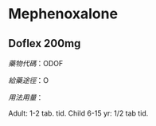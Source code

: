 # Mephenoxalone

## Doflex 200mg

*藥物代碼*：ODOF

*給藥途徑*：O

*用法用量*：

Adult: 1-2 tab. tid.
Child 6-15 yr: 1/2 tab tid.

